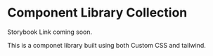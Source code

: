 # Component Library Collection

Storybook Link coming soon.

This is a componet library built using both Custom CSS and tailwind.